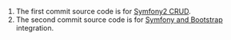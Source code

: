 1) The first commit source code is for [Symfony2 CRUD][1].
2) The second commit source code is for [Symfony and Bootstrap][2] integration.

[1]:  http://www.w3programmers.com/crud-with-symfony/
[2]:  http://www.w3programmers.com/symfony-bootstrap/